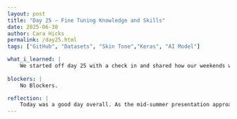 ```yaml
---
layout: post
title: "Day 25 – Fine Tuning Knowledge and Skills"
date: 2025-06-30
author: Cara Hicks
permalink: /day25.html
tags: ["GitHub", "Datasets", "Skin Tone","Keras", "AI Model"]

what_i_learned: |
    We started off day 25 with a check in and shared how our weekends went. After reviewing the to-do list, we knew the day’s goals. We started by carefully reading through the code that handles data splitting and model setup, making sure everyone in the group understood each part. Following lunch, our teacher mentor shared a midsummer presentation from last year, giving us ideas on how to keep ours concise and engaging. We then fine tuned our own presentation. We practiced explaining the code with our mentor, and she provided helpful feedback and answered questions to deepen our understanding. As always, we ended the day with our daily blog post.
    
blockers: |
    No Blockers.

reflection: |
    Today was a good day overall. As the mid-summer presentation approaches, I’m starting to feel a bit nervous again. Not because I lack knowledge or anything, but because I want to make sure I sound confident when presenting. To prepare, I plan to practice outside of work to improve both my delivery and projection. On an exciting note, my birthday is tomorrow, and I’m really excited about it!
---
```

